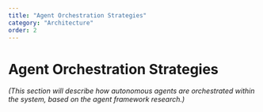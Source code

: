 ```yaml
---
title: "Agent Orchestration Strategies"
category: "Architecture"
order: 2
---
```

# Agent Orchestration Strategies

*(This section will describe how autonomous agents are orchestrated within the system, based on the agent framework research.)*


